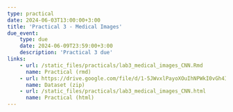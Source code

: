 ```yaml
---
type: practical
date: 2024-06-03T13:00:00+3:00
title: 'Practical 3 - Medical Images'
due_event: 
    type: due
    date: 2024-06-09T23:59:00+3:00
    description: 'Practical 3 due'
links:
    - url: /static_files/practicals/lab3_medical_images_CNN.Rmd
      name: Practical (rmd)
    - url: https://drive.google.com/file/d/1-5JWvxlPayoXOuIhNPWkI0vGh4I8JfxF/view?usp=sharing
      name: Dataset (zip)
    - url: /static_files/practicals/lab3_medical_images_CNN.html
      name: Practical (html)
---
```

